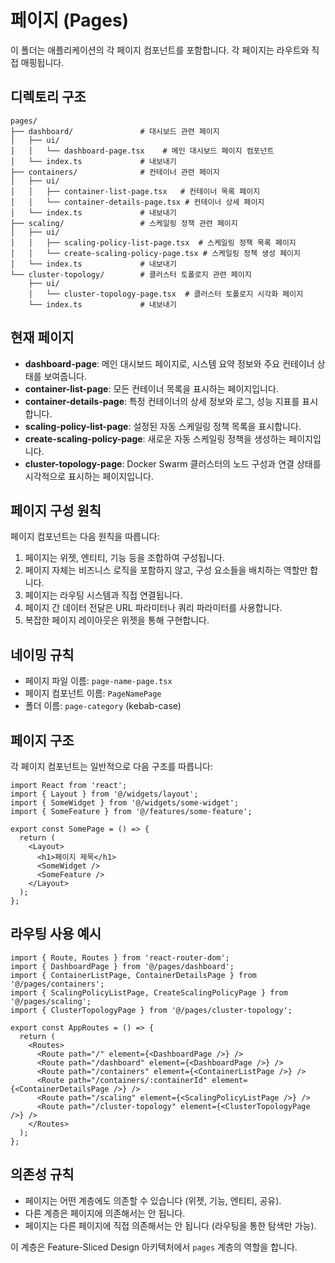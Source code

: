 # 페이지 (Pages)

이 폴더는 애플리케이션의 각 페이지 컴포넌트를 포함합니다. 각 페이지는 라우트와 직접 매핑됩니다.

## 디렉토리 구조

```
pages/
├── dashboard/               # 대시보드 관련 페이지
│   ├── ui/
│   │   └── dashboard-page.tsx    # 메인 대시보드 페이지 컴포넌트
│   └── index.ts             # 내보내기
├── containers/              # 컨테이너 관련 페이지
│   ├── ui/
│   │   ├── container-list-page.tsx   # 컨테이너 목록 페이지
│   │   └── container-details-page.tsx # 컨테이너 상세 페이지
│   └── index.ts             # 내보내기
├── scaling/                 # 스케일링 정책 관련 페이지
│   ├── ui/
│   │   ├── scaling-policy-list-page.tsx  # 스케일링 정책 목록 페이지
│   │   └── create-scaling-policy-page.tsx # 스케일링 정책 생성 페이지
│   └── index.ts             # 내보내기
└── cluster-topology/        # 클러스터 토폴로지 관련 페이지
    ├── ui/
    │   └── cluster-topology-page.tsx  # 클러스터 토폴로지 시각화 페이지
    └── index.ts             # 내보내기
```

## 현재 페이지

- **dashboard-page**: 메인 대시보드 페이지로, 시스템 요약 정보와 주요 컨테이너 상태를 보여줍니다.
- **container-list-page**: 모든 컨테이너 목록을 표시하는 페이지입니다.
- **container-details-page**: 특정 컨테이너의 상세 정보와 로그, 성능 지표를 표시합니다.
- **scaling-policy-list-page**: 설정된 자동 스케일링 정책 목록을 표시합니다.
- **create-scaling-policy-page**: 새로운 자동 스케일링 정책을 생성하는 페이지입니다.
- **cluster-topology-page**: Docker Swarm 클러스터의 노드 구성과 연결 상태를 시각적으로 표시하는 페이지입니다.

## 페이지 구성 원칙

페이지 컴포넌트는 다음 원칙을 따릅니다:

1. 페이지는 위젯, 엔티티, 기능 등을 조합하여 구성됩니다.
2. 페이지 자체는 비즈니스 로직을 포함하지 않고, 구성 요소들을 배치하는 역할만 합니다.
3. 페이지는 라우팅 시스템과 직접 연결됩니다.
4. 페이지 간 데이터 전달은 URL 파라미터나 쿼리 파라미터를 사용합니다.
5. 복잡한 페이지 레이아웃은 위젯을 통해 구현합니다.

## 네이밍 규칙

- 페이지 파일 이름: `page-name-page.tsx`
- 페이지 컴포넌트 이름: `PageNamePage`
- 폴더 이름: `page-category` (kebab-case)

## 페이지 구조

각 페이지 컴포넌트는 일반적으로 다음 구조를 따릅니다:

```tsx
import React from 'react';
import { Layout } from '@/widgets/layout';
import { SomeWidget } from '@/widgets/some-widget';
import { SomeFeature } from '@/features/some-feature';

export const SomePage = () => {
  return (
    <Layout>
      <h1>페이지 제목</h1>
      <SomeWidget />
      <SomeFeature />
    </Layout>
  );
};
```

## 라우팅 사용 예시

```tsx
import { Route, Routes } from 'react-router-dom';
import { DashboardPage } from '@/pages/dashboard';
import { ContainerListPage, ContainerDetailsPage } from '@/pages/containers';
import { ScalingPolicyListPage, CreateScalingPolicyPage } from '@/pages/scaling';
import { ClusterTopologyPage } from '@/pages/cluster-topology';

export const AppRoutes = () => {
  return (
    <Routes>
      <Route path="/" element={<DashboardPage />} />
      <Route path="/dashboard" element={<DashboardPage />} />
      <Route path="/containers" element={<ContainerListPage />} />
      <Route path="/containers/:containerId" element={<ContainerDetailsPage />} />
      <Route path="/scaling" element={<ScalingPolicyListPage />} />
      <Route path="/cluster-topology" element={<ClusterTopologyPage />} />
    </Routes>
  );
};
```

## 의존성 규칙

- 페이지는 어떤 계층에도 의존할 수 있습니다 (위젯, 기능, 엔티티, 공유).
- 다른 계층은 페이지에 의존해서는 안 됩니다.
- 페이지는 다른 페이지에 직접 의존해서는 안 됩니다 (라우팅을 통한 탐색만 가능).

이 계층은 Feature-Sliced Design 아키텍처에서 `pages` 계층의 역할을 합니다. 
